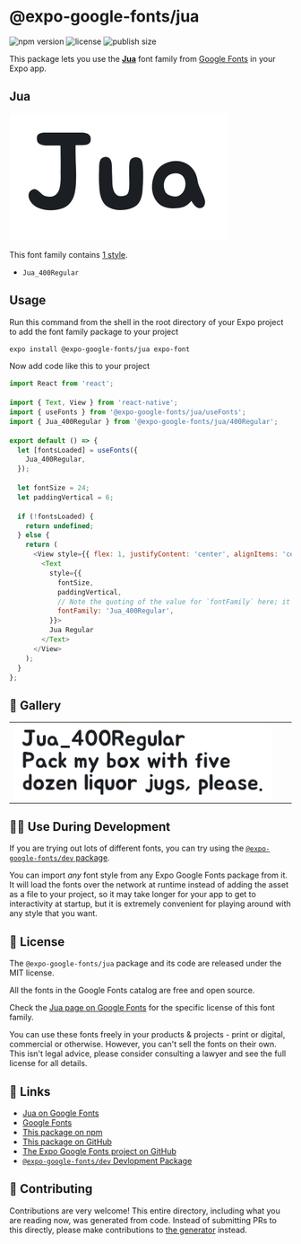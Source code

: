 # @expo-google-fonts/jua

![npm version](https://flat.badgen.net/npm/v/@expo-google-fonts/jua)
![license](https://flat.badgen.net/github/license/expo/google-fonts)
![publish size](https://flat.badgen.net/packagephobia/install/@expo-google-fonts/jua)

This package lets you use the [**Jua**](https://fonts.google.com/specimen/Jua) font family from [Google Fonts](https://fonts.google.com/) in your Expo app.

## Jua

![Jua](./font-family.png)

This font family contains [1 style](#-gallery).

- `Jua_400Regular`

## Usage

Run this command from the shell in the root directory of your Expo project to add the font family package to your project
```sh
expo install @expo-google-fonts/jua expo-font
```

Now add code like this to your project
```js
import React from 'react';

import { Text, View } from 'react-native';
import { useFonts } from '@expo-google-fonts/jua/useFonts';
import { Jua_400Regular } from '@expo-google-fonts/jua/400Regular';

export default () => {
  let [fontsLoaded] = useFonts({
    Jua_400Regular,
  });

  let fontSize = 24;
  let paddingVertical = 6;

  if (!fontsLoaded) {
    return undefined;
  } else {
    return (
      <View style={{ flex: 1, justifyContent: 'center', alignItems: 'center' }}>
        <Text
          style={{
            fontSize,
            paddingVertical,
            // Note the quoting of the value for `fontFamily` here; it expects a string!
            fontFamily: 'Jua_400Regular',
          }}>
          Jua Regular
        </Text>
      </View>
    );
  }
};

```

## 🔡 Gallery


||||
|-|-|-|
|![Jua_400Regular](./Jua_400Regular.ttf.png)||||


## 👩‍💻 Use During Development

If you are trying out lots of different fonts, you can try using the [`@expo-google-fonts/dev` package](https://github.com/expo/google-fonts/tree/master/font-packages/dev#readme).

You can import *any* font style from any Expo Google Fonts package from it. It will load the fonts
over the network at runtime instead of adding the asset as a file to your project, so it may take longer
for your app to get to interactivity at startup, but it is extremely convenient
for playing around with any style that you want.

## 📖 License

The `@expo-google-fonts/jua` package and its code are released under the MIT license.

All the fonts in the Google Fonts catalog are free and open source.

Check the [Jua page on Google Fonts](https://fonts.google.com/specimen/Jua) for the specific license of this font family.

You can use these fonts freely in your products & projects - print or digital, commercial or otherwise. However, you can't sell the fonts on their own. This isn't legal advice, please consider consulting a lawyer and see the full license for all details.

## 🔗 Links

- [Jua on Google Fonts](https://fonts.google.com/specimen/Jua)
- [Google Fonts](https://fonts.google.com/)
- [This package on npm](https://www.npmjs.com/package/@expo-google-fonts/jua)
- [This package on GitHub](https://github.com/expo/google-fonts/tree/master/font-packages/jua)
- [The Expo Google Fonts project on GitHub](https://github.com/expo/google-fonts)
- [`@expo-google-fonts/dev` Devlopment Package](https://github.com/expo/google-fonts/tree/master/font-packages/dev)

## 🤝 Contributing

Contributions are very welcome! This entire directory, including what you are reading now, was generated from code. Instead of submitting PRs to this directly, please make contributions to [the generator](https://github.com/expo/google-fonts/tree/master/packages/generator) instead.
